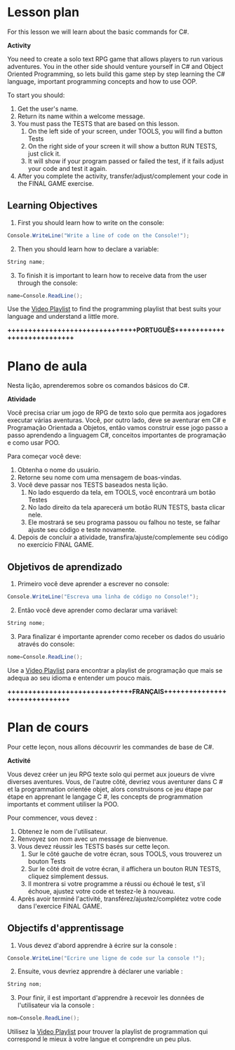 # Lesson plan
  
  For this lesson we will learn about the basic commands for C#.

**Activity**

You need to create a solo text RPG game that allows players to run various adventures. You in the other side should venture yourself in C# and Object Oriented Programming, so lets build this game step by step learning the C# language, important programming concepts and how to use OOP.

To start you should:
1. Get the user's name.
2. Return its name within a welcome message.
3. You must pass the TESTS that are based on this lesson.
    1. On the left side of your screen, under TOOLS, you will find a button Tests
    2. On the right side of your screen it will show a button RUN TESTS, just click it.
    3. It will show if your program passed or failed the test, if it fails adjust your code and test it again.
4. After you complete the activity, transfer/adjust/complement your code in the FINAL GAME exercise.

  ## Learning Objectives
  1. First you should learn how to write on the console:
```C#
Console.WriteLine("Write a line of code on the Console!");
``` 
  2. Then you should learn how to declare a variable:
```C#
String name;
```
  3. To finish it is important to learn how to receive data from the user through the console:
```C#
name=Console.ReadLine();
```

  Use the [Video Playlist](https://www.youtube.com/@yggbrasileducacaodofuturo384/playlists) to find the programming playlist that best suits your language and understand a little more.

**+++++++++++++++++++++++++++++++PORTUGUÊS++++++++++++++++++++++++++++**
# Plano de aula
  
  Nesta lição, aprenderemos sobre os comandos básicos do C#.

  **Atividade**

Você precisa criar um jogo de RPG de texto solo que permita aos jogadores executar várias aventuras. Você, por outro lado, deve se aventurar em C# e Programação Orientada a Objetos, então vamos construir esse jogo passo a passo aprendendo a linguagem C#, conceitos importantes de programação e como usar POO.

Para começar você deve:
1. Obtenha o nome do usuário.
2. Retorne seu nome com uma mensagem de boas-vindas.
3. Você deve passar nos TESTS baseados nesta lição.
    1. No lado esquerdo da tela, em TOOLS, você encontrará um botão Testes
    2. No lado direito da tela aparecerá um botão RUN TESTS, basta clicar nele.
    3. Ele mostrará se seu programa passou ou falhou no teste, se falhar ajuste seu código e teste novamente.
4. Depois de concluir a atividade, transfira/ajuste/complemente seu código no exercício FINAL GAME.

  ## Objetivos de aprendizado
  1. Primeiro você deve aprender a escrever no console:
```C#
Console.WriteLine("Escreva uma linha de código no Console!");
```
  2. Então você deve aprender como declarar uma variável:
```C#
String nome;
```
  3. Para finalizar é importante aprender como receber os dados do usuário através do console:
```C#
nome=Console.ReadLine();
```

  Use a [Video Playlist](https://www.youtube.com/@yggbrasileducacaodofuturo384/playlists) para encontrar a playlist de programação que mais se adequa ao seu idioma e entender um pouco mais.

**++++++++++++++++++++++++++++++FRANÇAIS++++++++++++++++++++++++++++++**

# Plan de cours
  
  Pour cette leçon, nous allons découvrir les commandes de base de C#.
  
**Activité**

Vous devez créer un jeu RPG texte solo qui permet aux joueurs de vivre diverses aventures. Vous, de l'autre côté, devriez vous aventurer dans C # et la programmation orientée objet, alors construisons ce jeu étape par étape en apprenant le langage C #, les concepts de programmation importants et comment utiliser la POO.

Pour commencer, vous devez :
1. Obtenez le nom de l'utilisateur.
2. Renvoyez son nom avec un message de bienvenue.
3. Vous devez réussir les TESTS basés sur cette leçon.
    1. Sur le côté gauche de votre écran, sous TOOLS, vous trouverez un bouton Tests
    2. Sur le côté droit de votre écran, il affichera un bouton RUN TESTS, cliquez simplement dessus.
    3. Il montrera si votre programme a réussi ou échoué le test, s'il échoue, ajustez votre code et testez-le à nouveau.
4. Après avoir terminé l'activité, transférez/ajustez/complétez votre code dans l'exercice FINAL GAME.

  ## Objectifs d'apprentissage
  1. Vous devez d'abord apprendre à écrire sur la console :
```C#
Console.WriteLine("Ecrire une ligne de code sur la console !");
```
  2. Ensuite, vous devriez apprendre à déclarer une variable :
```C#
String nom;
```
  3. Pour finir, il est important d'apprendre à recevoir les données de l'utilisateur via la console :
```C#
nom=Console.ReadLine();
```

  Utilisez la [Video Playlist](https://www.youtube.com/@yggbrasileducacaodofuturo384/playlists) pour trouver la playlist de programmation qui correspond le mieux à votre langue et comprendre un peu plus.